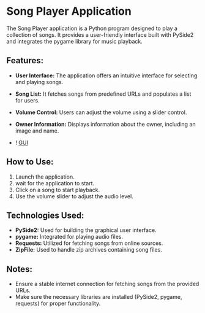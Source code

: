 # Song Player Application

The Song Player application is a Python program designed to play a collection of songs. It provides a user-friendly interface built with PySide2 and integrates the pygame library for music playback.

## Features:
- **User Interface:** The application offers an intuitive interface for selecting and playing songs.
- **Song List:** It fetches songs from predefined URLs and populates a list for users.
- **Volume Control:** Users can adjust the volume using a slider control.
- **Owner Information:** Displays information about the owner, including an image and name.

- ! [GUI](https://imgur.com/a/SFejmd3)

## How to Use:
1. Launch the application.
2. wait for the application to start.
3. Click on a song to start playback.
4. Use the volume slider to adjust the audio level.

## Technologies Used:
- **PySide2:** Used for building the graphical user interface.
- **pygame:** Integrated for playing audio files.
- **Requests:** Utilized for fetching songs from online sources.
- **ZipFile:** Used to handle zip archives containing song files.

## Notes:
- Ensure a stable internet connection for fetching songs from the provided URLs.
- Make sure the necessary libraries are installed (PySide2, pygame, requests) for proper functionality.
